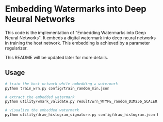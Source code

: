 Embedding Watermarks into Deep Neural Networks
====
This code is the implementation of "Embedding Watermarks into Deep Neural Networks". It embeds a digital watermark into deep neural networks in training the host network. This embedding is achieved by a parameter regularizer.

This README will be updated later for more details.

## Usage
```sh
# train the host network while embedding a watermark
python train_wrn.py config/train_random_min.json

# extract the embedded watermark
python utility/wmark_validate.py result/wrn_WTYPE_random_DIM256_SCALE0.01_N1K4B64EPOCH3_TBLK1.weight result/wrn_WTYPE_random_DIM256_SCALE0.01_N1K4B64EPOCH3_TBLK1_layer7_w.npy result/random

# visualize the embedded watermark
python utility/draw_histogram_signature.py config/draw_histogram.json hist_signature.png
```

